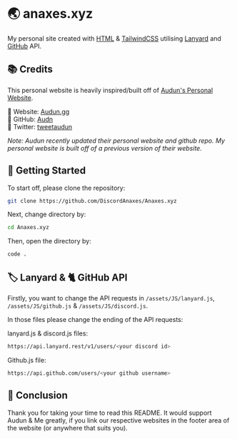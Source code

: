 # 🌏 anaxes.xyz
My personal site created with [HTML](https://www.w3schools.com/html/) & [TailwindCSS](https://tailwindcss.com) utilising [Lanyard](https://discord.com/invite/UrXF2cfJ7F) and [GitHub](https://api.github.com) API.


## 📚 Credits

This personal website is heavily inspired/built off of [Audun's Personal Website](https://audun.gg). 

🔗 Website: [Audun.gg](https://audun.gg) 
<br/>
🔗 GitHub: [Audn](https://github.com/audn)
<br/>
🔗 Twitter: [tweetaudun](https://twitter.com/tweetaudun)

*Note: Audun recently updated their personal website and github repo. My personal website is built off of a previous version of their website.*

## 🚀 Getting Started

To start off, please clone the repository:

```bash 
git clone https://github.com/DiscordAnaxes/Anaxes.xyz
```

Next, change directory by:

```bash
cd Anaxes.xyz
```

Then, open the directory by:

```bash
code .
```

## 🏷️ Lanyard & 🐈 GitHub API

Firstly, you want to change the API requests in `/assets/JS/lanyard.js`, `/assets/JS/github.js` & `/assets/JS/discord.js`.

In those files please change the ending of the API requests:

lanyard.js & discord.js files:

```bash
https://api.lanyard.rest/v1/users/<your discord id>
```

Github.js file:

```bash
https://api.github.com/users/<your github username>
```

## 👋 Conclusion

Thank you for taking your time to read this README. It would support Audun & Me greatly, if you link our respective websites in the footer area of the website (or anywhere that suits you).


